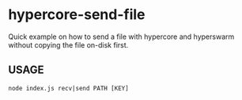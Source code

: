 # hypercore-send-file

Quick example on how to send a file with hypercore and hyperswarm without copying the file on-disk first.

## USAGE

`node index.js recv|send PATH [KEY]`

